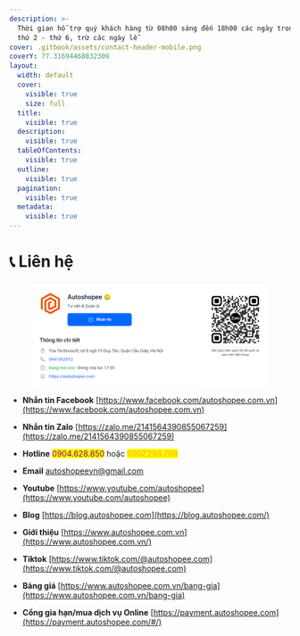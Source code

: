 ```yaml
---
description: >-
  Thời gian hỗ trợ quý khách hàng từ 08h00 sáng đến 18h00 các ngày trong tuần từ
  thứ 2 - thứ 6, trừ các ngày lễ
cover: .gitbook/assets/contact-header-mobile.png
coverY: 77.31694468832309
layout:
  width: default
  cover:
    visible: true
    size: full
  title:
    visible: true
  description:
    visible: true
  tableOfContents:
    visible: true
  outline:
    visible: true
  pagination:
    visible: true
  metadata:
    visible: true
---
```


# 📞 Liên hệ

<figure><img src=".gitbook/assets/image (6) (1) (1) (1) (1).png" alt=""><figcaption></figcaption></figure>

* **Nhắn tin Facebook** [https://www.facebook.com/autoshopee.com.vn](https://www.facebook.com/autoshopee.com.vn)
* **Nhắn tin Zalo** [https://zalo.me/2141564390855067259](https://zalo.me/2141564390855067259)



* **Hotline** <mark style="color:purple;">0904.628.850</mark> hoặc <mark style="color:orange;">0907.298.768</mark>
* **Email** autoshopeevn@gmail.com



* **Youtube** [https://www.youtube.com/autoshopee](https://www.youtube.com/autoshopee)
* **Blog** [https://blog.autoshopee.com](https://blog.autoshopee.com/)
* **Giới thiệu** [https://www.autoshopee.com.vn](https://www.autoshopee.com.vn/)
* **Tiktok** [https://www.tiktok.com/@autoshopee.com](https://www.tiktok.com/@autoshopee.com)



* **Bảng giá** [https://www.autoshopee.com.vn/bang-gia](https://www.autoshopee.com.vn/bang-gia)
* **Cổng gia hạn/mua dịch vụ Online** [https://payment.autoshopee.com](https://payment.autoshopee.com/#/)
